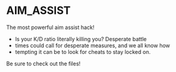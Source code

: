 # AIM_ASSIST
The most powerful aim assist hack!
                                                                            
 *   Is your K/D ratio literally killing you? Desperate battle 
 *   times could call for desperate measures, and we all know how 
 *   tempting it can be to look for cheats to stay locked on.

Be sure to check out the files!
